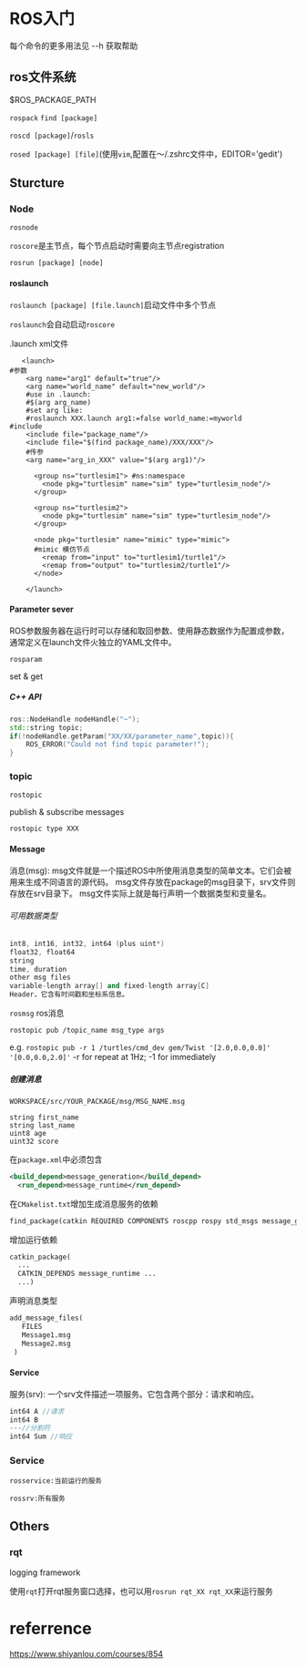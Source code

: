# ROS入门

每个命令的更多用法见 --h 获取帮助

## ros文件系统

$ROS_PACKAGE_PATH

`rospack` `find [package]`

`roscd [package]`/`rosls`

`rosed [package] [file]`(使用`vim`,配置在～/.zshrc文件中，EDITOR='gedit')

## Sturcture

### Node

`rosnode `

`roscore`是主节点，每个节点启动时需要向主节点registration

`rosrun [package] [node]`

#### roslaunch

`roslaunch [package] [file.launch]`启动文件中多个节点

`roslaunch`会自动启动`roscore`

.launch xml文件

```shell
   <launch>
#参数
	<arg name="arg1" default="true"/>
	<arg name="world_name" default="new_world"/>
	#use in .launch:
	#$(arg arg_name) 
	#set arg like:
	#roslaunch XXX.launch arg1:=false world_name:=myworld
#include
	<include file="package_name"/>
	<include file="$(find package_name)/XXX/XXX"/>
	#传参
	<arg name="arg_in_XXX" value="$(arg arg1)"/>
	
      <group ns="turtlesim1"> #ns:namespace
        <node pkg="turtlesim" name="sim" type="turtlesim_node"/>
      </group>

      <group ns="turtlesim2">
        <node pkg="turtlesim" name="sim" type="turtlesim_node"/>
      </group>

      <node pkg="turtlesim" name="mimic" type="mimic">
      #mimic 模仿节点
        <remap from="input" to="turtlesim1/turtle1"/>
        <remap from="output" to="turtlesim2/turtle1"/>
      </node>

    </launch>
```

#### Parameter sever

ROS参数服务器在运行时可以存储和取回参数、使用静态数据作为配置成参数，通常定义在launch文件火独立的YAML文件中。

`rosparam`

set & get

##### C++ API

```C++
ros::NodeHandle nodeHandle("~");
std::string topic;
if(!nodeHandle.getParam("XX/XX/parameter_name",topic)){
    ROS_ERROR("Could not find topic parameter!");
}
```



### topic

`rostopic`

publish & subscribe messages

`rostopic type XXX`

#### Message

消息(msg): msg文件就是一个描述ROS中所使用消息类型的简单文本。它们会被用来生成不同语言的源代码。 msg文件存放在package的msg目录下，srv文件则存放在srv目录下。 msg文件实际上就是每行声明一个数据类型和变量名。

###### 可用数据类型

```c++
int8, int16, int32, int64 (plus uint*)
float32, float64
string
time, duration
other msg files
variable-length array[] and fixed-length array[C]
Header，它含有时间戳和坐标系信息。
```



`rosmsg` ros消息

`rostopic pub /topic_name msg_type args`

e.g.  `rostopic pub -r 1 /turtles/cmd_dev gem/Twist '[2.0,0.0,0.0]' '[0.0,0.0,2.0]'` -r for repeat at 1Hz; -1 for immediately

##### 创建消息

`WORKSPACE/src/YOUR_PACKAGE/msg/MSG_NAME.msg`

```
string first_name
string last_name
uint8 age
uint32 score
```

在`package.xml`中必须包含

```xml
<build_depend>message_generation</build_depend>
  <run_depend>message_runtime</run_depend>
```

在`CMakelist.txt`增加生成消息服务的依赖

```xml
find_package(catkin REQUIRED COMPONENTS roscpp rospy std_msgs message_generation)
```

增加运行依赖

```xml
catkin_package(
  ...
  CATKIN_DEPENDS message_runtime ...
  ...)
```

声明消息类型

```xml
add_message_files(
   FILES
   Message1.msg
   Message2.msg
 )
```



#### Service

服务(srv): 一个srv文件描述一项服务。它包含两个部分：请求和响应。

```c++
int64 A //请求
int64 B
---//分割符
int64 Sum //响应
```



##### 





### Service
`rosservice:当前运行的服务`

`rossrv:所有服务`



## Others

### rqt

logging framework

使用`rqt`打开rqt服务窗口选择，也可以用`rosrun rqt_XX rqt_XX`来运行服务

# referrence

https://www.shiyanlou.com/courses/854